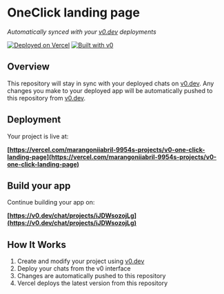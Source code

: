 # OneClick landing page

*Automatically synced with your [v0.dev](https://v0.dev) deployments*

[![Deployed on Vercel](https://img.shields.io/badge/Deployed%20on-Vercel-black?style=for-the-badge&logo=vercel)](https://vercel.com/marangoniiabril-9954s-projects/v0-one-click-landing-page)
[![Built with v0](https://img.shields.io/badge/Built%20with-v0.dev-black?style=for-the-badge)](https://v0.dev/chat/projects/iJDWsozojLg)

## Overview

This repository will stay in sync with your deployed chats on [v0.dev](https://v0.dev).
Any changes you make to your deployed app will be automatically pushed to this repository from [v0.dev](https://v0.dev).

## Deployment

Your project is live at:

**[https://vercel.com/marangoniiabril-9954s-projects/v0-one-click-landing-page](https://vercel.com/marangoniiabril-9954s-projects/v0-one-click-landing-page)**

## Build your app

Continue building your app on:

**[https://v0.dev/chat/projects/iJDWsozojLg](https://v0.dev/chat/projects/iJDWsozojLg)**

## How It Works

1. Create and modify your project using [v0.dev](https://v0.dev)
2. Deploy your chats from the v0 interface
3. Changes are automatically pushed to this repository
4. Vercel deploys the latest version from this repository